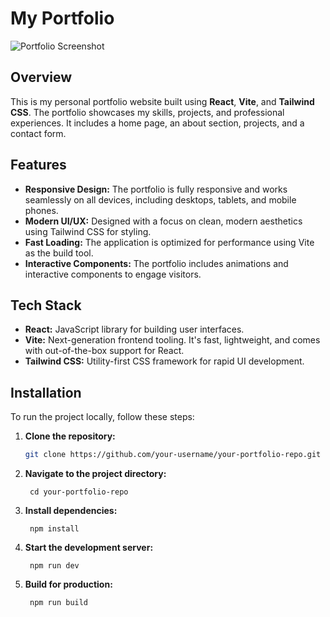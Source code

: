 # My Portfolio

![Portfolio Screenshot](./src/assets/portfolio-screenshot.png)

## Overview

This is my personal portfolio website built using **React**, **Vite**, and **Tailwind CSS**. The portfolio showcases my skills, projects, and professional experiences. It includes a home page, an about section, projects, and a contact form.

## Features

- **Responsive Design:** The portfolio is fully responsive and works seamlessly on all devices, including desktops, tablets, and mobile phones.
- **Modern UI/UX:** Designed with a focus on clean, modern aesthetics using Tailwind CSS for styling.
- **Fast Loading:** The application is optimized for performance using Vite as the build tool.
- **Interactive Components:** The portfolio includes animations and interactive components to engage visitors.

## Tech Stack

- **React:** JavaScript library for building user interfaces.
- **Vite:** Next-generation frontend tooling. It's fast, lightweight, and comes with out-of-the-box support for React.
- **Tailwind CSS:** Utility-first CSS framework for rapid UI development.

## Installation

To run the project locally, follow these steps:

1. **Clone the repository:**
   ```bash
   git clone https://github.com/your-username/your-portfolio-repo.git
   
2. **Navigate to the project directory:**

        cd your-portfolio-repo
  
3. **Install dependencies:**

        npm install
  
4. **Start the development server:**

        npm run dev
     
5. **Build for production:**

        npm run build
